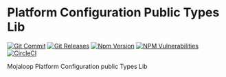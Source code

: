 # Platform Configuration Public Types Lib 

[![Git Commit](https://img.shields.io/github/last-commit/mojaloop/platform-configuration-bc.svg?style=flat)](https://github.com/mojaloop/platform-configuration-bc/commits/master)
[![Git Releases](https://img.shields.io/github/release/mojaloop/platform-configuration-bc.svg?style=flat)](https://github.com/mojaloop/platform-configuration-bc/releases)
[![Npm Version](https://img.shields.io/npm/v/@mojaloop-poc/platform-configuration-bc.svg?style=flat)](https://www.npmjs.com/package/@mojaloop-poc/platform-configuration-bc)
[![NPM Vulnerabilities](https://img.shields.io/snyk/vulnerabilities/npm/@mojaloop/platform-configuration-bc.svg?style=flat)](https://www.npmjs.com/package/@mojaloop-poc/platform-configuration-bc)
[![CircleCI](https://circleci.com/gh/mojaloop/platform-configuration-bc.svg?style=svg)](https://circleci.com/gh/mojaloop/platform-configuration-bc)

Mojaloop Platform Configuration public Types Lib
